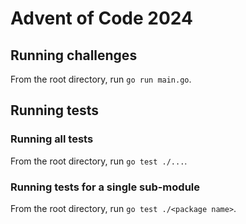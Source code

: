 # Advent of Code 2024

## Running challenges

From the root directory, run `go run main.go`.

## Running tests

### Running all tests

From the root directory, run `go test ./...`.

### Running tests for a single sub-module

From the root directory, run `go test ./<package name>`.
